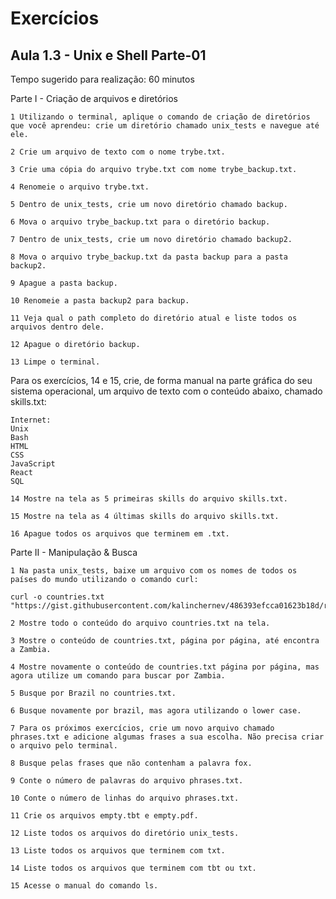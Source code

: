 # Exercícios

## Aula 1.3 - Unix e Shell Parte-01
Tempo sugerido para realização: 60 minutos

Parte I - Criação de arquivos e diretórios
	
	1 Utilizando o terminal, aplique o comando de criação de diretórios que você aprendeu: crie um diretório chamado unix_tests e navegue até ele.

	2 Crie um arquivo de texto com o nome trybe.txt.

	3 Crie uma cópia do arquivo trybe.txt com nome trybe_backup.txt.

	4 Renomeie o arquivo trybe.txt.

	5 Dentro de unix_tests, crie um novo diretório chamado backup.

	6 Mova o arquivo trybe_backup.txt para o diretório backup.

	7 Dentro de unix_tests, crie um novo diretório chamado backup2.

	8 Mova o arquivo trybe_backup.txt da pasta backup para a pasta backup2.

	9 Apague a pasta backup.

	10 Renomeie a pasta backup2 para backup.

	11 Veja qual o path completo do diretório atual e liste todos os arquivos dentro dele.

	12 Apague o diretório backup.

	13 Limpe o terminal.
	
Para os exercícios, 14 e 15, crie, de forma manual na parte gráfica do seu sistema operacional, um arquivo de texto com o conteúdo abaixo, chamado skills.txt:

	Internet:
	Unix
	Bash
	HTML
	CSS
	JavaScript
	React
	SQL
		
	14 Mostre na tela as 5 primeiras skills do arquivo skills.txt.

	15 Mostre na tela as 4 últimas skills do arquivo skills.txt.

	16 Apague todos os arquivos que terminem em .txt.

	
Parte II - Manipulação & Busca
	
	1 Na pasta unix_tests, baixe um arquivo com os nomes de todos os países do mundo utilizando o comando curl:
	
	curl -o countries.txt "https://gist.githubusercontent.com/kalinchernev/486393efcca01623b18d/raw/daa24c9fea66afb7d68f8d69f0c4b8eeb9406e83/countries"
	
	2 Mostre todo o conteúdo do arquivo countries.txt na tela.

	3 Mostre o conteúdo de countries.txt, página por página, até encontra a Zambia.

	4 Mostre novamente o conteúdo de countries.txt página por página, mas agora utilize um comando para buscar por Zambia.

	5 Busque por Brazil no countries.txt.

	6 Busque novamente por brazil, mas agora utilizando o lower case.

	7 Para os próximos exercícios, crie um novo arquivo chamado phrases.txt e adicione algumas frases a sua escolha. Não precisa criar o arquivo pelo terminal.

	8 Busque pelas frases que não contenham a palavra fox.

	9 Conte o número de palavras do arquivo phrases.txt.

	10 Conte o número de linhas do arquivo phrases.txt.

	11 Crie os arquivos empty.tbt e empty.pdf.

	12 Liste todos os arquivos do diretório unix_tests.

	13 Liste todos os arquivos que terminem com txt.

	14 Liste todos os arquivos que terminem com tbt ou txt.

	15 Acesse o manual do comando ls.
	
